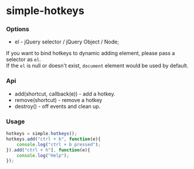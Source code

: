 simple-hotkeys
=============

### Options

* el - jQuery selector / jQuery Object / Node;

If you want to bind hotkeys to dynamic adding element, please pass a selector as `el`.  
If the `el` is null or doesn't exist, `document` element would be used by default.

### Api

* add(shortcut, callback(e)) - add a hotkey.
* remove(shortcut) - remove a hotkey
* destroy() - off events and clean up.

### Usage

```javascript
hotkeys = simple.hotkeys();
hotkeys.add("ctrl + b", function(e){
    console.log("ctrl + b pressed");
}).add("ctrl + h"], function(e){
    console.log("Help");
});
```
